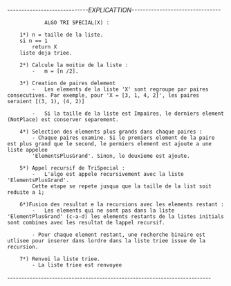 




*-----------------------------EXPLICATTION--------------------------------*

                ALGO TRI SPECIAL(X) :

        1*) n = taille de la liste.
        si n == 1
            return X 
        liste deja triee.

        2*) Calcule la moitie de la liste :        
            -   m = [n /2].

        3*) Creation de paires delement 
            -   Les elements de la liste 'X' sont regroupe par paires consecutives. Par exemple, pour 'X = [3, 1, 4, 2]', les paires seraient [(3, 1), (4, 2)]

            -   Si la taille de la liste est Impaires, le derniers element (NotPlace) est conserver separement.

        4*) Selection des elements plus grands dans chaque paires :
            - Chaque paires examine. Si le premiers element de la paire est plus grand que le second, le permiers element est ajoute a une liste appelee 
            'ElementsPlusGrand'. Sinon, le deuxieme est ajoute.

        5*) Appel recursif de TriSpecial :
            -   L'algo est appele recursivement avec la liste 'ElementsPlusGrand'.
            Cette etape se repete jusqua que la taille de la list soit reduite a 1;
        
        6*)Fusion des resultat e la recursions avec les elements restant :
            -   Les elements qui ne sont pas dans la liste 'ElementPlusGrand' (c-a-d) les elements restants de la listes initials sont combines avec les resultat de lappel recursif.

            - Pour chaque element restant, une recherche binaire est utlisee pour inserer dans lordre dans la liste triee issue de la recursion.

        7*) Renvoi la liste triee.
            - La liste triee est renvoyee







*-------------------------------------------------------------------------*
